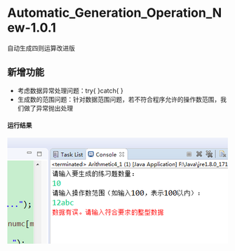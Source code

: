 # Automatic_Generation_Operation_New-1.0.1
自动生成四则运算改进版


## 新增功能
- 考虑数据异常处理问题：try{ }catch{ }
- 生成数的范围问题：针对数据范围问题，若不符合程序允许的操作数范围，我们做了异常抛出处理

#### 运行结果

![异常](https://github.com/A-zhe/Automatic_Generation_Operation_New-1.0.1/blob/master/pictures/result.png)
